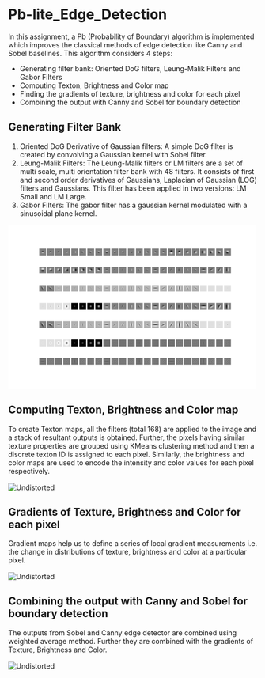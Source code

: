 # Pb-lite_Edge_Detection

In this assignment, a Pb (Probability of Boundary) algorithm is implemented which improves the classical methods of edge detection like Canny and Sobel baselines. This algorithm considers 4 steps:
- Generating filter bank: Oriented DoG filters, Leung-Malik Filters and Gabor Filters
- Computing Texton, Brightness and Color map
- Finding the gradients of texture, brightness and color for each pixel
- Combining the output with Canny and Sobel for boundary detection

## Generating Filter Bank
1. Oriented DoG Derivative of Gaussian filters: A simple DoG filter is created by convolving a Gaussian kernel with Sobel filter.
2. Leung-Malik Filters: The Leung-Malik filters or LM filters are a set of multi scale, multi orientation filter bank with 48 filters. It consists of first and second order derivatives of Gaussians, Laplacian of Gaussian (LOG) filters and Gaussians. This filter has been applied in two versions: LM Small and LM Large.
3. Gabor Filters: The gabor filter has a gaussian kernel modulated with a sinusoidal plane kernel.

<img src="Responses/Filters/Filter_Bank.png"  align="center" alt="Undistorted" width="500"/>

## Computing Texton, Brightness and Color map
To create Texton maps, all the filters (total 168) are applied to the image and a stack of resultant outputs is obtained. Further, the pixels having similar texture properties are grouped using KMeans clustering method and then a discrete texton ID is assigned to each pixel. Similarly, the brightness and color maps are used to encode the intensity and color values for each pixel respectively.

<img src="Responses/Assets/Bg_1.png"  align="center" alt="Undistorted" width="500"/>

## Gradients of Texture, Brightness and Color for each pixel
Gradient maps help us to define a series of local gradient measurements i.e. the change in distributions of texture, brightness and color at a particular pixel.

<img src="Responses/Assets/Bg_1.png"  align="center" alt="Undistorted" width="500"/>

## Combining the output with Canny and Sobel for boundary detection
The outputs from Sobel and Canny edge detector are combined using weighted average method. Further they are combined with the gradients of Texture, Brightness and Color.

<img src="Responses/Assets/Bg_1.png"  align="center" alt="Undistorted" width="500"/>
